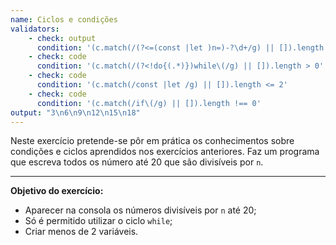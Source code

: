 ```yaml
---
name: Ciclos e condições
validators:
    - check: output
      condition: '(c.match(/(?<=(const |let )n=)-?\d+/g) || []).length > 0 && s === Array(20).fill(null).map((_, i) => ((i + 1) % +(c.match(/(?<=(const |let )n=)-?\d+/g) || [])[0] === 0 ? i + 1 + "\n" : "")).join("").trimEnd()'
    - check: code
      condition: '(c.match(/(?<!do{(.*)})while\(/g) || []).length > 0'
    - check: code
      condition: '(c.match(/const |let /g) || []).length <= 2'
    - check: code
      condition: '(c.match(/if\(/g) || []).length !== 0'
output: "3\n6\n9\n12\n15\n18"
---
```


Neste exercício pretende-se pôr em prática os conhecimentos sobre condições e ciclos aprendidos nos exercícios anteriores. Faz um programa que escreva todos os número até 20 que são divisíveis por `n`.

***

**Objetivo do exercício:**
- Aparecer na consola os números divisíveis por `n` até 20;
- Só é permitido utilizar o ciclo `while`;
- Criar menos de 2 variáveis.